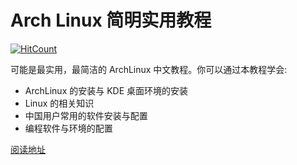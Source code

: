 # Arch Linux 简明实用教程


[![HitCount](http://hits.dwyl.io/KagarinoKirieStudio/ArchLinuxTutorial.svg)](http://hits.dwyl.io/KagarinoKirieStudio/ArchLinuxTutorial)


可能是最实用，最简洁的 ArchLinux 中文教程。你可以通过本教程学会:

- ArchLinux 的安装与 KDE 桌面环境的安装
- Linux 的相关知识
- 中国用户常用的软件安装与配置
- 编程软件与环境的配置

[阅读地址](https://kagarinokiriestudio.github.io/ArchLinuxTutorial/#/)
